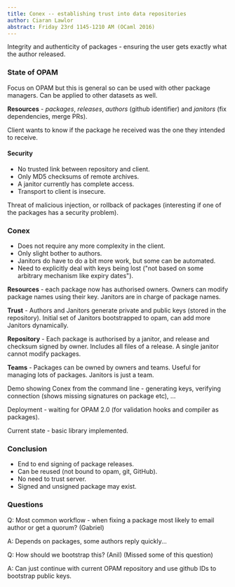 ```yaml
---
title: Conex -- establishing trust into data repositories
author: Ciaran Lawlor
abstract: Friday 23rd 1145-1210 AM (OCaml 2016)
---
```


Integrity and authenticity of packages - ensuring the user gets exactly what the author released.

### State of OPAM

Focus on OPAM but this is general so can be used with other package managers. Can be applied to other datasets as well.

**Resources** - *packages*, *releases*, *authors* (github identifier) and *janitors* (fix dependencies, merge PRs).

Client wants to know if the package he received was the one they intended to receive.

#### Security

- No trusted link between repository and client.
- Only MD5 checksums of remote archives.
- A janitor currently has complete access.
- Transport to client is insecure.

Threat of malicious injection, or rollback of packages (interesting if one of the packages has a security problem).

### Conex

- Does not require any more complexity in the client.
- Only slight bother to authors.
- Janitors do have to do a bit more work, but some can be automated.
- Need to explicitly deal with keys being lost ("not based on some arbitrary mechanism like expiry dates").

**Resources** - each package now has authorised owners. Owners can modify package names using their key. Janitors are in charge of package names.

**Trust** - Authors and Janitors generate private and public keys (stored in the repository). Initial set of Janitors bootstrapped to opam, can add more Janitors dynamically.

**Repository** - Each package is authorised by a janitor, and release and checksum signed by owner. Includes all files of a release. A single janitor cannot modify packages.

**Teams** - Packages can be owned by owners and teams. Useful for managing lots of packages. Janitors is just a team.

Demo showing Conex from the command line - generating keys, verifying connection (shows missing signatures on package etc), ...

Deployment - waiting for OPAM 2.0 (for validation hooks and compiler as packages).

Current state - basic library implemented.

### Conclusion

- End to end signing of package releases.
- Can be reused (not bound to opam, git, GitHub).
- No need to trust server.
- Signed and unsigned package may exist.

### Questions

Q: Most common workflow - when fixing a package most likely to email author or get a quorum? (Gabriel)

A: Depends on packages, some authors reply quickly...

Q: How should we bootstrap this? (Anil) (Missed some of this question)

A: Can just continue with current OPAM repository and use github IDs to bootstrap public keys.
